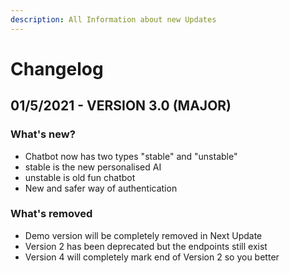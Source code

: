 ```yaml
---
description: All Information about new Updates
---
```


# Changelog

## 01/5/2021  -   VERSION 3.0 \(MAJOR\) 

### What's new?

* Chatbot now has two types "stable" and "unstable"
* stable is the new personalised AI
* unstable is old fun chatbot
* New and safer way of authentication 

### What's removed

* Demo version will be completely removed in Next Update
* Version 2 has been deprecated but the endpoints still exist
* Version 4 will completely mark end of Version 2 so you better




